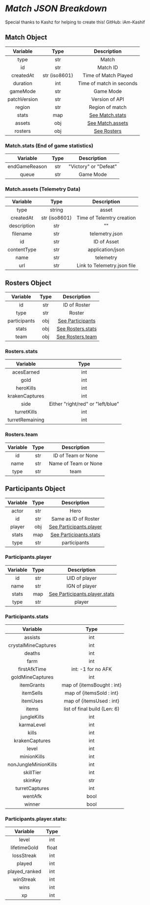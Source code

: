 # ***Match JSON Breakdown***

Special thanks to Kashz for helping to create this! GitHub: iAm-Kashif

## **Match Object**

| Variable | Type | Description |
| :---: | :---: | :---: |
| type | str | Match |
| id | str | Match ID |
| createdAt | str (iso8601) | Time of Match Played |
| duration | int | Time of match in seconds |
| gameMode | str | Game Mode |
| patchVersion | str | Version of API |
| region | str | Region of match |
| stats | map | [See Match.stats](#1) |
| assets | obj | [See Match.assets](#2)  |
| rosters | obj | [See Rosters](#3) |

### <a name="1"></a> **Match.stats** **(End of game statistics)**

| Variable | Type | Description |
| :---: | :---: |:---: |
| endGameReason | str | "Victory" or "Defeat" |
| queue | str | Game Mode |

### <a name="2"></a> **Match.assets** **(Telemetry Data)**

| Variable | Type | Description |
| :---: | :---: |:---: |
| type | string | asset |
| createdAt | str (iso8601) | Time of Telemtry creation
| description | str | "" |
| filename | str | telemetry.json |
| id | str | ID of Asset |
| contentType | str | application/json |
| name | str | telemetry |
| url | str | Link to Telemetry.json file |

## <a name="3"></a> **Rosters Object**

| Variable | Type | Description |
| :---: | :---: | :---: |
| id | str | ID of Roster |
| type | str | Roster
| participants | obj | [See Participants](#4) |
| stats | obj | [See Rosters.stats](#5) |
| team | obj | [See Rosters.team](#6) |

### <a name="5"></a>**Rosters.stats**
| Variable | Type |
| :---: | :---: |
| acesEarned | int |
| gold | int |
| heroKills | int |
| krakenCaptures | int |
| side | Either "right/red" or "left/blue" |
| turretKills | int |
| turretRemaining | int |

### <a name="6"></a>**Rosters.team**
| Variable | Type | Description 
| :---: | :---: | :---: |
| id | str | ID of Team or None |
| name | str | Name of Team or None |
| type | str | team |

## <a name="4"></a>**Participants Object**

| Variable | Type | Description |
| :---: | :---: | :---: |
| actor | str | Hero |
| id | str | Same as ID of Roster |
| player | obj |[See Participants.player](#7)|
| stats | map |[See Participants.stats](#8) |
| type | str | participants |

### <a name="7"></a>**Participants.player**

| Variable | Type |Description |
| :---: | :---: | :---: |
| id | str | UID of player |
| name | str | IGN of player |
| stats | map | [See Participants.player.stats](#9) |
| type | str | player |

### <a name="8"></a>**Participants.stats**

| Variable |Type |
| :---: | :---: |
| assists | int |
| crystalMineCaptures | int |
| deaths | int |
| farm | int |
| firstAfkTime | int: -1 for no AFK |
| goldMineCaptures | int |
| itemGrants | map of {itemsBought : int} |
| itemSells | map of {itemsSold : int} |
| itemUses | map of {itemsUsed : int} |
| items | list of final build (Len: 6) |
| jungleKills | int |
| karmaLevel | int |
| kills | int |
| krakenCaptures | int |
| level | int |
| minionKills | int |
| nonJungleMinionKills | int |
| skillTier | int |
| skinKey | str |
| turretCaptures | int |
| wentAfk | bool |
| winner | bool |

### <a name="9"></a> **Participants.player.stats:**

| Variable | Type | 
| :---: | :---: | 
| level | int |
| lifetimeGold | float |
| lossStreak | int |
| played | int |
| played\_ranked | int |
| winStreak | int |
| wins | int |
| xp | int |
